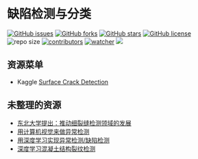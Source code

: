 # 缺陷检测与分类

[![GitHub issues](https://img.shields.io/github/issues/xinetzone/crack-book)](https://github.com/xinetzone/crack-book/issues) [![GitHub forks](https://img.shields.io/github/forks/xinetzone/crack-book)](https://github.com/xinetzone/crack-book/network) [![GitHub stars](https://img.shields.io/github/stars/xinetzone/crack-book)](https://github.com/xinetzone/crack-book/stargazers) [![GitHub license](https://img.shields.io/github/license/xinetzone/crack-book)](https://github.com/xinetzone/crack-book/blob/main/LICENSE)  ![repo size](https://img.shields.io/github/repo-size/xinetzone/crack-book.svg) [![contributors](https://img.shields.io/github/contributors/xinetzone/crack-book.svg)](https://github.com/xinetzone/crack-book/graphs/contributors) [![watcher](https://img.shields.io/github/watchers/xinetzone/crack-book.svg)](https://github.com/xinetzone/crack-book/watchers) ![](https://github.com/xinetzone/crack-book/actions/workflows/docs.yml/badge.svg)



## 资源菜单

- Kaggle [Surface Crack Detection](https://www.kaggle.com/arunrk7/surface-crack-detection)

## 未整理的资源

- [东北大学提出：推动细裂缝检测领域的发展](https://zhuanlan.zhihu.com/p/345644153)
- [用计算机视觉来做异常检测](https://zhuanlan.zhihu.com/p/347912196)
- [用深度学习实现异常检测/缺陷检测](https://cloud.tencent.com/developer/article/1786310)
- [深度学习混凝土结构裂纹检测](https://cloud.tencent.com/developer/article/1581817)